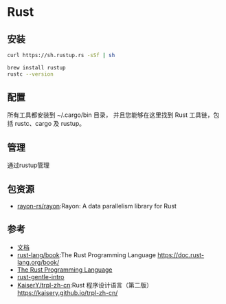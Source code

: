 # Rust

## 安装

```sh
curl https://sh.rustup.rs -sSf | sh

brew install rustup
rustc --version
```

## 配置

所有工具都安装到 ~/.cargo/bin 目录， 并且您能够在这里找到 Rust 工具链，包括 rustc、cargo 及 rustup。

## 管理

通过rustup管理

## 包资源

* [rayon-rs/rayon](https://github.com/rayon-rs/rayon):Rayon: A data parallelism library for Rust

## 参考

* [文档](https://kaisery.gitbooks.io/rust-book-chinese/content/)
* [rust-lang/book](https://github.com/rust-lang/book):The Rust Programming Language https://doc.rust-lang.org/book/
* [The Rust Programming Language](https://doc.rust-lang.org/book/second-edition/index.html)
* [rust-gentle-intro](https://stevedonovan.github.io/rust-gentle-intro/)
* [KaiserY/trpl-zh-cn](https://github.com/KaiserY/trpl-zh-cn):Rust 程序设计语言（第二版） https://kaisery.github.io/trpl-zh-cn/
